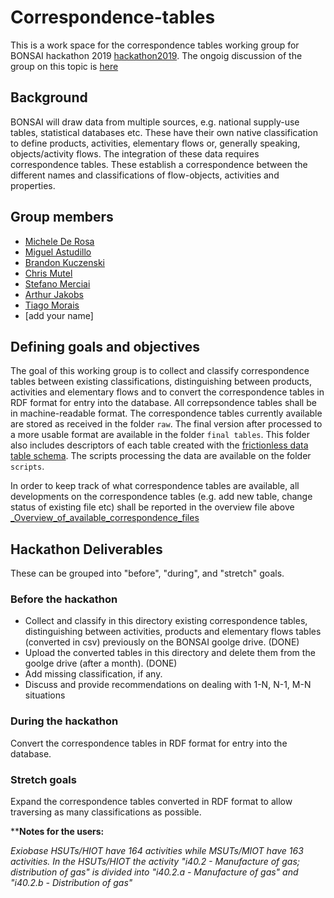 # Correspondence-tables
This is a work space for the correspondence tables working group for BONSAI hackathon 2019 [hackathon2019](https://github.com/BONSAMURAIS/hackathon-2019). The ongoig discussion of the group on this topic is [here](https://bonsai.groups.io/g/hackathon2019/topic/30417494?p=,,,20,0,0,0::relevance,,%23correspondencetables,20,2,0,30417494,ct=1&ct=1)

## Background
BONSAI will draw data from multiple sources, e.g. national supply-use tables, statistical databases etc. These have their own native classification to define products, activities, elementary flows or, generally speaking,  objects/activity flows.
The integration of these data requires correspondence tables. These establish a correspondence between the different names and classifications of flow-objects, activities and properties. 

## Group members

 * [Michele De Rosa](https://github.com/MicDr)
 * [Miguel Astudillo](https://github.com/mfastudillo)
 * [Brandon Kuczenski](https://github.com/bkuczenski)
 * [Chris Mutel](https://github.com/cmutel)
 * [Stefano Merciai](https://github.com/Stefano-MRC)
 * [Arthur Jakobs](https://github.com/jakobsarthur)
 * [Tiago Morais](https://github.com/tgmorais1)
 * [add your name]

## Defining goals and objectives

The goal of this working group is to collect and classify correspondence tables between existing classifications, distinguishing between products, activities and elementary flows and to convert the correspondence tables in RDF format for entry into the database. 
All correpsondence tables shall be in machine-readable format. The correspondence tables currently available are stored as received in the folder `raw`. The final version after processed to a more usable format are available in the folder `final tables`. This folder also includes descriptors of each table created with the [frictionless data table schema](https://github.com/frictionlessdata/tableschema-py). The scripts processing the data are available on the folder `scripts`.

In order to keep track of what correspondence tables are available, all developments on the correspondence tables (e.g. add new table, change status of existing file etc) shall be reported in the overview file above  [_Overview_of_available_correspondence_files](https://github.com/BONSAMURAIS/Correspondence-tables/blob/master/raw/_Overview_of_available_correspondence_files.csv)

## Hackathon Deliverables

These can be grouped into "before", "during", and "stretch" goals.

### Before the hackathon

* Collect and classify in this directory existing correspondence tables, distinguishing between activities, products and elementary flows tables (converted in csv) previously on the BONSAI goolge drive. (DONE) 
* Upload the converted tables in this directory and delete them from the goolge drive (after a month). (DONE)
* Add missing classification, if any.
* Discuss and provide recommendations on dealing with 1-N, N-1, M-N situations

### During the hackathon

Convert the correspondence tables in RDF format for entry into the database.

### Stretch goals

 Expand the correspondence tables converted in RDF format to allow traversing as many classifications as possible.
 
 
 

****Notes for the users:**

*Exiobase HSUTs/HIOT have 164 activities while MSUTs/MIOT have 163 activities. In the HSUTs/HIOT the activity "i40.2 - Manufacture of gas; distribution of gas" is divided into "i40.2.a - Manufacture of gas" and "i40.2.b - Distribution of gas"*
